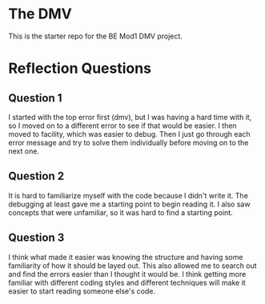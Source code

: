 # The DMV

This is the starter repo for the BE Mod1 DMV project.

# Reflection Questions

## Question 1

I started with the top error first (dmv), but I was having a hard time with it, so I moved on to a different error to see if that would be easier. I then moved to facility, which was easier to debug. Then I just go through each error message and try to solve them individually before moving on to the next one. 

## Question 2

It is hard to familiarize myself with the code because I didn't write it. The debugging at least gave me a starting point to begin reading it. I also saw concepts that were unfamiliar, so it was hard to find a starting point. 

## Question 3

I think what made it easier was knowing the structure and having some familiarity of how it should be layed out. This also allowed me to search out and find the errors easier than I thought it would be. I think getting more familiar with different coding styles and different techniques will make it easier to start reading someone else's code. 